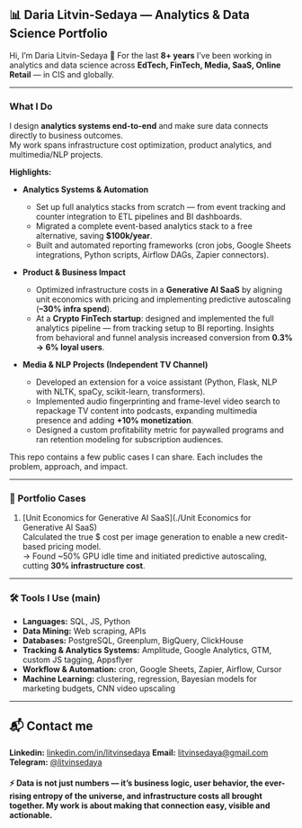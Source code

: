 ## 📊 Daria Litvin-Sedaya — Analytics & Data Science Portfolio

Hi, I’m Daria Litvin-Sedaya 🤝
For the last **8+ years** I’ve been working in analytics and data science across **EdTech, FinTech, Media, SaaS, Online Retail** — in CIS and globally.

---
### What I Do  

I design **analytics systems end-to-end** and make sure data connects directly to business outcomes.  
My work spans infrastructure cost optimization, product analytics, and multimedia/NLP projects.  

**Highlights:**  

- **Analytics Systems & Automation**  
  - Set up full analytics stacks from scratch — from event tracking and counter integration to ETL pipelines and BI dashboards.  
  - Migrated a complete event-based analytics stack to a free alternative, saving **$100k/year**.  
  - Built and automated reporting frameworks (cron jobs, Google Sheets integrations, Python scripts, Airflow DAGs, Zapier connectors).  

- **Product & Business Impact**  
  - Optimized infrastructure costs in a **Generative AI SaaS** by aligning unit economics with pricing and implementing predictive autoscaling (**–30% infra spend**).  
  - At a **Crypto FinTech startup**: designed and implemented the full analytics pipeline — from tracking setup to BI reporting. Insights from behavioral and funnel analysis increased conversion from **0.3% → 6% loyal users**.  

- **Media & NLP Projects (Independent TV Channel)**  
  - Developed an extension for a voice assistant (Python, Flask, NLP with NLTK, spaCy, scikit-learn, transformers).  
  - Implemented audio fingerprinting and frame-level video search to repackage TV content into podcasts, expanding multimedia presence and adding **+10% monetization**.  
  - Designed a custom profitability metric for paywalled programs and ran retention modeling for subscription audiences.

This repo contains a few public cases I can share. Each includes the problem, approach, and impact.

---
### 📂 Portfolio Cases  

1. [Unit Economics for Generative AI SaaS](./Unit Economics for Generative AI SaaS)  
   Calculated the true $ cost per image generation to enable a new credit-based pricing model.  
   → Found ~50% GPU idle time and initiated predictive autoscaling, cutting **30% infrastructure cost**.

---
### 🛠️ Tools I Use (main)


- **Languages:** SQL, JS, Python  
- **Data Mining:** Web scraping, APIs  
- **Databases:** PostgreSQL, Greenplum, BigQuery, ClickHouse  
- **Tracking & Analytics Systems:** Amplitude, Google Analytics, GTM, custom JS tagging, Appsflyer  
- **Workflow & Automation:** cron, Google Sheets, Zapier, Airflow, Cursor  
- **Machine Learning:** clustering, regression, Bayesian models for marketing budgets, CNN video upscaling  

---
## 📬 Contact me

**Linkedin:** [linkedin.com/in/litvinsedaya](https://linkedin.com/in/litvinsedaya)
**Email:** [litvinsedaya@gmail.com](mailto:litvinsedaya@gmail.com)
**Telegram:** [@litvinsedaya](https://t.me/litvinsedaya)


#### ⚡ Data is not just numbers — it’s business logic, user behavior, the ever-rising entropy of the universe, and infrastructure costs all brought together. My work is about making that connection easy, visible and actionable.
